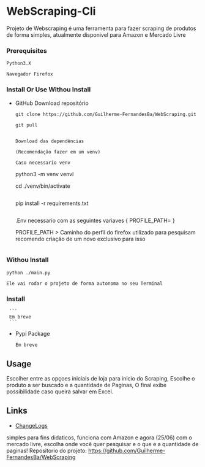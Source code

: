 # WebScraping-Cli

Projeto de Webscraping é uma ferramenta para fazer scraping de produtos de forma simples, atualmente disponivel para Amazon e Mercado Livre

### Prerequisites

```
Python3.X 

Navegador Firefox

```

### Install Or Use Withou Install

* GitHub
    Download repositório

    ```
    git clone https://github.com/Guilherme-FernandesBa/WebScraping.git

    ```

    ```
    git pull 

    ```

    ``` 

    Download das dependências 

    (Recomendação fazer em um venv)

    Caso necessario venv

    ``` 
    python3 -m venv venvl 

    cd ./venv/bin/activate
    ``` 

    ```

    pip install -r requirements.txt
    ```

    ```
    
    .Env necessario com as seguintes variaves {
        PROFILE_PATH=
    }

    PROFILE_PATH > Caminho do perfil do firefox utilizado para pesquisam recomendo criação de um novo exclusivo para isso
    ```

### Withou Install

    python ./main.py

    Ele vai rodar o projeto de forma autonoma no seu Terminal

### Install

     ```
     Em breve
     ```

* Pypi Package

    ```
    Em breve
    ```

## Usage

Escolher entre as opçoes iniciais de loja para inicio do Scraping, Escolhe o produto a ser buscado e a quantidade de Paginas, O final exibe possibilidade caso queira salvar em Excel.


## Links 

* [ChangeLogs](https://github.com/Guilherme-FernandesBa/WebScraping/blob/main/CHANGELOG.md)











simples para fins didaticos, funciona com Amazon e agora (25/06) com o mercado livre, escolha onde você quer pesquisar e o que e a quantidade de paginas!
Repositorio do projeto: https://github.com/Guilherme-FernandesBa/WebScraping